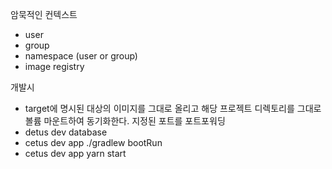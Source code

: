 

암묵적인 컨텍스트
- user
- group
- namespace (user or group)
- image registry

개발시
- target에 명시된 대상의 이미지를 그대로 올리고 해당 프로젝트 디렉토리를 그대로 볼륨 마운트하여 동기화한다. 지정된 포트를 포트포워딩
- detus dev database
- cetus dev app ./gradlew bootRun
- cetus dev app yarn start
